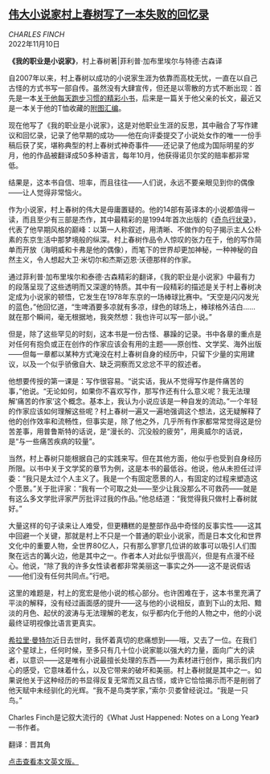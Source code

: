 <!--1668049622000-->
[伟大小说家村上春树写了一本失败的回忆录](https://cn.nytimes.com/culture/20221110/haruki-murakami-novelist-as-a-vocation/)
------

<address>CHARLES FINCH</address><time pudate="2022-11-10 10:32:42" datetime="2022-11-10 10:32:42">2022年11月10日</time><section><p><b>《我的职业是小说家》</b>，村上春树著|菲利普·加布里埃尔与特德·古森译</p><p>自2007年以来，村上春树以成功的小说家生涯为依靠而高枕无忧，一直在以自己古怪的方式书写一部自传。虽然没有大肆宣传，但还是以零散的方式不断出现：首先是一本<a href="https://www.nytimes.com/2008/08/10/books/review/Dyer-t.html" title="Link: https://www.nytimes.com/2008/08/10/books/review/Dyer-t.html">关于他每天跑步习惯的精彩小书</a>，后来是一篇关于他父亲的长文，最近又是一本关于他的T恤收藏的<a href="https://www.nytimes.com/2021/11/18/style/haruki-murakami-t-shirt-book.html">附图汇编</a>。</p><p>现在他写了《我的职业是小说家》，这是对他职业生涯的反思，其中融合了写作建议和回忆录，记录了他早期的成功——他在向评委提交了小说处女作的唯一一份手稿后获了奖，堪称典型的村上春树式神奇事件——还记录了他成为国际明星的岁月，他的作品被翻译成50多种语言，每年10月，他获得诺贝尔奖的赔率都非常低。</p><p>结果是，这本书自信、坦率，而且往往——人们说，永远不要亲眼见到你的偶像——让人觉得非常恼火。</p><p>作为小说家，村上春树的伟大是毋庸置疑的。他的14部有英译本的小说都值得一读，而且至少有三部是杰作，其中最精彩的是1994年首次出版的《<a href="https://www.nytimes.com/1997/11/02/books/east-meets-west.html" title="Link: https://www.nytimes.com/1997/11/02/books/east-meets-west.html">奇鸟行状录</a>》，代表了他早期风格的巅峰：以第一人称叙述，用清晰、不做作的句子揭示主人公朴素的东京生活中那梦境般的纵深。村上春树作品令人惊叹的张力在于，他的写作简单而开放（海明威和卡弗是他的偶像），而笔下的世界却更加神秘，一种神秘的自然主义，令人想起大卫·米切尔和杰斯迈恩·沃德那样的作家。</p><p>通过菲利普·加布里埃尔和泰德·古森精彩的翻译，《我的职业是小说家》中最有力的段落呈现了这些透明而又深邃的特质。其中有一段精彩的描述是关于村上春树决定成为小说家的顿悟，它发生在1978年东京的一场棒球比赛中。“天空是闪闪发光的蓝色，”他回忆道，“生啤酒要多凉就有多凉，绿色的球场上，棒球格外洁白……就在那个瞬间，毫无根据地，我突然想：我也许可以写一部小说。”</p><p>但是，除了这些罕见的时刻，这本书是一份古怪、暴躁的记录。书中各章的重点是对任何有抱负或正在创作的作家应该会有用的主题——原创性、文学奖、海外出版——但每一章都以某种方式淹没在村上春树自身的经历中，只留下少量的实用建议，以及一个似乎骄傲自大、缺乏洞察而又忿忿不平的叙述者。</p><p>他想要传授的第一课是：写作很容易。“说实话，我从不觉得写作是件痛苦的事，”他说。“无论如何，如果你不喜欢写作，那写作还有什么意义呢？我无法理解‘痛苦的作家’这个概念。基本上，我认为小说应该是一种自发的流动。”一个年轻的作家应该如何理解这些呢？村上春树一遍又一遍地强调这个想法，这无疑解释了他的创作效率和流畅性，但事实是，除了他之外，几乎所有作家都常常觉得这是份苦差事，用普鲁斯特的话说，是“漫长的、沉没般的疲劳”，用奥威尔的话说，是“与一些痛苦疾病的较量”。</p><p>当然，村上春树只能根据自己的实践来写。但在其他方面，他似乎也受到自身经历所限。以书中关于文学奖的章节为例，这是本书的最低谷。他说，他从未担任过评委：“我只是太过个人主义了。我是一个有固定愿景的人，有固定的过程来塑造这个愿景。”关于批评家：“我有一个可取之处——至少让我没那么不可救药——就是有这么多文学批评家严厉批评过我的作品。”他总结道：“我觉得我只做村上春树就好。”</p><p>大量这样的句子读来让人难受，但更糟糕的是整部作品中奇怪的反事实性——这其中回避一个关键，那就是村上不只是一个普通的职业小说家，而是日本文化和世界文化中的重要人物，全世界80亿人，只有那么寥寥几位讲的故事可以吸引人们围聚在远古的篝火边，他是其中之一。作者本人对此似乎很高兴，但是有点漫不经心。他说，“除了我的许多女性读者都非常美丽这一事实之外——这不是说假话——他们没有任何共同点。”行吧。</p><p>这里的难题是，村上的宽宏是他小说的核心部分。也许困难在于，这本书里充满了平淡的解释，没有经过画面感的提升——这与他的小说相反，直到下山的太阳、黯淡的月色、起伏的波涛与无法理解的老友，似乎都内化于他的人物之中，他的小说最终证明视像比语言更真实。</p><p><a href="https://www.nytimes.com/2022/09/23/books/hilary-mantel-dead.html">希拉里·曼特尔</a>近日去世时，我怀着真切的悲痛想到——哦，又去了一位。在我们这个星球上，任何时候，至多只有几十位小说家能以强大的力量，面向广大的读者，以意识——这是唯有小说最擅长处理的东西——为素材进行创作，揭示我们内心的感受，它意味着什么，以及它带来的破坏和美丽。村上春树就是其中之一。如果说他关于这种经历的书显得反复无常而又且古怪，或许它恰恰揭示而不是削弱了他天赋中未经驯化的光辉。“我不是鸟类学家，”索尔·贝娄曾经说过。“我是一只鸟。”</p></section><footer><p>Charles Finch是记叙大流行的《What Just Happened: Notes on a Long Year》一书作者。</p><p>翻译：晋其角</p><p><a rel="nofollow" target="_blank" href="https://www.nytimes.com/2022/11/08/books/review/haruki-murakami-novelist-as-a-vocation.html">点击查看本文英文版。</a></p></footer>
